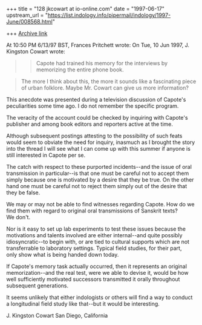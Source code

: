 +++
title = "128 jkcowart at io-online.com"
date = "1997-06-17"
upstream_url = "https://list.indology.info/pipermail/indology/1997-June/008568.html"

+++
[Archive link](https://list.indology.info/pipermail/indology/1997-June/008568.html)

At 10:50 PM 6/13/97 BST, Frances Pritchett wrote:
On Tue, 10 Jun 1997, J. Kingston Cowart wrote:

>>Capote had trained his memory for the interviews by memorizing the
>> entire phone book.

>The more I think about this, the more it sounds like a fascinating piece
>of urban folklore.  Maybe Mr. Cowart can give us more information?

This anecdote was presented during a television discussion of Capote's
peculiarities some time ago. I do not remember the specific program.

The veracity of the account could be checked by inquiring with Capote's
publisher and among book editors and reporters active at the time.  

Although subsequent postings attesting to the possibility of such feats 
would seem to obviate the need for inquiry, inasmuch as I brought the 
story into the thread I will see what I can come up with this summer if 
anyone is still interested in Capote per se.

The catch with respect to these purported incidents--and the issue of
oral transmission in particular--is that one must be careful not to accept 
them simply because one is motivated by a desire that they be true.  On 
the other hand one must be careful not to reject them simply out of the 
desire that they be false.

We may or may not be able to find witnesses regarding Capote.  How do 
we find them with regard to original oral transmissions of Sanskrit texts?  
We don't.

Nor is it easy to set up lab experiments to test these issues because the 
motivations and talents involved are either internal--and quite possibly 
idiosyncratic--to begin with, or are tied to cultural supports which are not 
transferrable to laboratory settings.  Typical field studies, for their
part,  
only show what is being handed down today.

If Capote's memory task actually occurred, then it represents an original
memorization--and the real test, were we able to devise it, would be how 
well sufficiently motivated successors transmitted it orally throughout 
subsequent generations.

It seems unlikely that either indologists or others will find a way to 
conduct a longitudinal field study like that--but it would be interesting.

J. Kingston Cowart
San Diego, California
<jkcowart at io-online.com>




